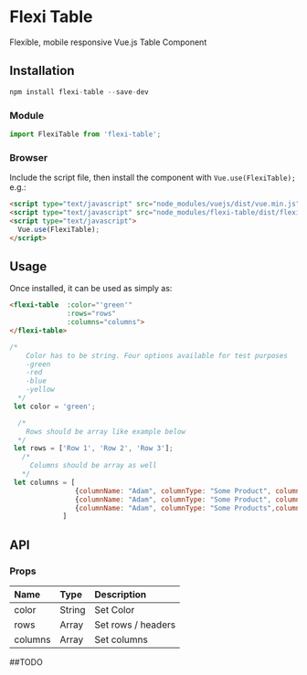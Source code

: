 # Flexi Table

Flexible, mobile responsive Vue.js Table Component

## Installation

```js
npm install flexi-table --save-dev
```

### Module

```js
import FlexiTable from 'flexi-table';
```

### Browser

Include the script file, then install the component with `Vue.use(FlexiTable);` e.g.:

```html
<script type="text/javascript" src="node_modules/vuejs/dist/vue.min.js"></script>
<script type="text/javascript" src="node_modules/flexi-table/dist/flexi-table.min.js"></script>
<script type="text/javascript">
  Vue.use(FlexiTable);
</script>
```

## Usage

Once installed, it can be used as simply as:

```html
<flexi-table  :color="'green'"
              :rows="rows"
              :columns="columns">
</flexi-table>
```

```javascript
/*
    Color has to be string. Four options available for test purposes
    -green
    -red 
    -blue
    -yellow
  */
 let color = 'green';

  /*
    Rows should be array like example below
  */
 let rows = ['Row 1', 'Row 2', 'Row 3'];
   /*
     Columns should be array as well
   */
 let columns = [
                {columnName: "Adam", columnType: "Some Product", columnSize: "XXL"},
                {columnName: "Adam", columnType: "Some Product", columnSize: "XXL"},
                {columnName: "Adam", columnType: "Some Products",columnSize: "M"},
             ] 
```

## API

### Props

| Name        | Type        | Description                                                             |
| :-----      | :-------    | :----------------------------------------------- 
| color       | String      | Set Color
| rows        | Array       | Set rows / headers                            |
| columns     | Array       | Set columns                                          |



##TODO